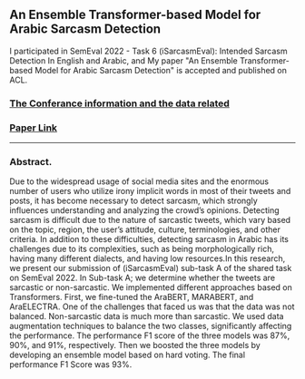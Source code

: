 ## An Ensemble Transformer-based Model for Arabic Sarcasm Detection
I participated in SemEval 2022 - Task 6 (iSarcasmEval): Intended Sarcasm Detection In English and Arabic, and My paper "An Ensemble Transformer-based Model for Arabic Sarcasm Detection" is accepted and published on ACL.

### [The Conferance information and the data related](https://sites.google.com/view/semeval2022-isarcasmeval#h.t53li2ejhrh8)
### [Paper Link](https://aclanthology.org/2022.semeval-1.124/)

---

### Abstract.
Due to the widespread usage of social media sites and the enormous number of users who utilize irony implicit words in most of their tweets and posts, it has become necessary to detect sarcasm, which strongly influences understanding and analyzing the crowd’s opinions. Detecting sarcasm is difficult due to the nature of sarcastic tweets, which vary based on the topic, region, the user’s attitude, culture, terminologies, and other criteria. In addition to these difficulties, detecting sarcasm in Arabic has its challenges due to its complexities, such as being morphologically rich, having many different dialects, and having low resources.In this research, we present our submission of (iSarcasmEval) sub-task A of the shared task on SemEval 2022. In Sub-task A; we determine whether the tweets are sarcastic or non-sarcastic. We implemented different approaches based on Transformers. First, we fine-tuned the AraBERT, MARABERT, and AraELECTRA. One of the challenges that faced us was that the data was not balanced. Non-sarcastic data is much more than sarcastic. We used data augmentation techniques to balance the two classes, significantly affecting the performance. The performance F1 score of the three models was 87%, 90%, and 91%, respectively. Then we boosted the three models by developing an ensemble model based on hard voting. The final performance F1 Score was 93%.
